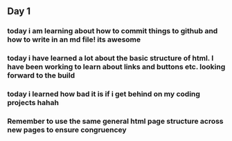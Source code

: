## Day 1
### today i am learning about how to commit things to github and how to write in an md file! its awesome


### today i have learned a lot about the basic structure of html. I have been working to learn about links and buttons etc. looking forward to the build

### today i learned how bad it is if i get behind on my coding projects hahah

### Remember to use the same general html page structure across new pages to ensure congruencey